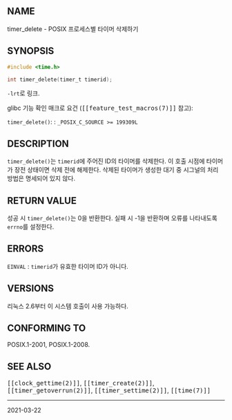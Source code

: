 ## NAME

timer_delete - POSIX 프로세스별 타이머 삭제하기

## SYNOPSIS

```c
#include <time.h>

int timer_delete(timer_t timerid);
```

`-lrt`로 링크.

glibc 기능 확인 매크로 요건 (<tt>[[feature_test_macros(7)]]</tt> 참고):

`timer_delete()`:
:   `_POSIX_C_SOURCE >= 199309L`

## DESCRIPTION

`timer_delete()`는 `timerid`에 주어진 ID의 타이머를 삭제한다. 이 호출 시점에 타이머가 장전 상태이면 삭제 전에 해제한다. 삭제된 타이머가 생성한 대기 중 시그널의 처리 방법은 명세되어 있지 않다.

## RETURN VALUE

성공 시 `timer_delete()`는 0을 반환한다. 실패 시 -1을 반환하며 오류를 나타내도록 `errno`를 설정한다.

## ERRORS

`EINVAL`
:   `timerid`가 유효한 타이머 ID가 아니다.

## VERSIONS

리눅스 2.6부터 이 시스템 호출이 사용 가능하다.

## CONFORMING TO

POSIX.1-2001, POSIX.1-2008.

## SEE ALSO

<tt>[[clock_gettime(2)]]</tt>, <tt>[[timer_create(2)]]</tt>, <tt>[[timer_getoverrun(2)]]</tt>, <tt>[[timer_settime(2)]]</tt>, <tt>[[time(7)]]</tt>

----

2021-03-22
